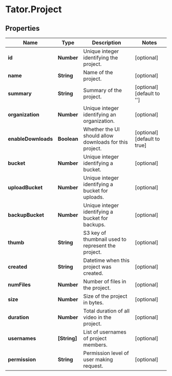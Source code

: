# Tator.Project

## Properties

Name | Type | Description | Notes
------------ | ------------- | ------------- | -------------
**id** | **Number** | Unique integer identifying the project. | [optional] 
**name** | **String** | Name of the project. | [optional] 
**summary** | **String** | Summary of the project. | [optional] [default to &#39;&#39;]
**organization** | **Number** | Unique integer identifying an organization. | [optional] 
**enableDownloads** | **Boolean** | Whether the UI should allow downloads for this project. | [optional] [default to true]
**bucket** | **Number** | Unique integer identifying a bucket. | [optional] 
**uploadBucket** | **Number** | Unique integer identifying a bucket for uploads. | [optional] 
**backupBucket** | **Number** | Unique integer identifying a bucket for backups. | [optional] 
**thumb** | **String** | S3 key of thumbnail used to represent the project. | [optional] 
**created** | **String** | Datetime when this project was created. | [optional] 
**numFiles** | **Number** | Number of files in the project. | [optional] 
**size** | **Number** | Size of the project in bytes. | [optional] 
**duration** | **Number** | Total duration of all video in the project. | [optional] 
**usernames** | **[String]** | List of usernames of project members. | [optional] 
**permission** | **String** | Permission level of user making request. | [optional] 


